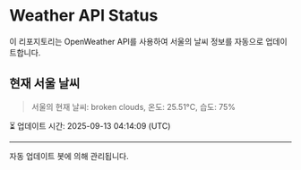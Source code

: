 
# Weather API Status

이 리포지토리는 OpenWeather API를 사용하여 서울의 날씨 정보를 자동으로 업데이트합니다.

## 현재 서울 날씨
> 서울의 현재 날씨: broken clouds, 온도: 25.51°C, 습도: 75%

⏳ 업데이트 시간: 2025-09-13 04:14:09 (UTC)

---
자동 업데이트 봇에 의해 관리됩니다.
